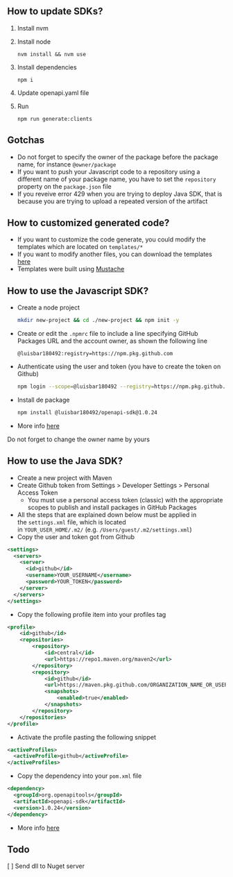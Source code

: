 ## How to update SDKs?

1. Install nvm

2. Install node

    `nvm install && nvm use`

3. Install dependencies

    `npm i`

4. Update openapi.yaml file

5. Run

    `npm run generate:clients`

## Gotchas

- Do not forget to specify the owner of the package before the package name, for instance `@owner/package`
- If you want to push your Javascript code to a repository using a different name of your package name, you have to set the `repository` property on the `package.json` file
- If you reveive error 429 when you are trying to deploy Java SDK, that is because you are trying to upload a repeated version of the artifact

## How to customized generated code?

 - If you want to customize the code generate, you could modify the templates which are located on `templates/*`
 - If you want to modify another files, you can download the templates [here](https://github.com/OpenAPITools/openapi-generator/tree/master/modules/openapi-generator/src/main/resources)
 - Templates were built using [Mustache](https://mustache.github.io)

## How to use the Javascript SDK?

- Create a node project
	```bash
	mkdir new-project && cd ./new-project && npm init -y
	```

- Create or edit the `.npmrc` file to include a line specifying GitHub Packages URL and the account owner, as shown the following line
	```
	@luisbar180492:registry=https://npm.pkg.github.com
	```
        
- Authenticate using the user and token (you have to create the token on Github)
	```bash
	npm login --scope=@luisbar180492 --registry=https://npm.pkg.github.com
	```
        
- Install de package
	```bash
	npm install @luisbar180492/openapi-sdk@1.0.24
	```

- More info [here](https://docs.github.com/en/packages/working-with-a-github-packages-registry/working-with-the-npm-registry)

Do not forget to change the owner name by yours

## How to use the Java SDK?

- Create a new project with Maven
- Create Github token from Settings > Developer Settings > Personal Access Token
  - You must use a personal access token (classic) with the appropriate scopes to publish and install packages in GitHub Packages
- All the steps that are explained down below must be applied in the `settings.xml` file, which is located in `YOUR_USER_HOME/.m2/` (e.g. `/Users/guest/.m2/settings.xml`)
- Copy the user and token got from Github
```xml
<settings>
  <servers>
    <server>
      <id>github</id>
      <username>YOUR_USERNAME</username>
      <password>YOUR_TOKEN</password>
    </server>
  </servers>
</settings>
```
- Copy the following profile item into your profiles tag
```xml
<profile>
	<id>github</id>
	<repositories>
		<repository>
			<id>central</id>
			<url>https://repo1.maven.org/maven2</url>
		</repository>
		<repository>
			<id>github</id>
			<url>https://maven.pkg.github.com/ORGANIZATION_NAME_OR_USERNAME/packages</url>
			<snapshots>
				<enabled>true</enabled>
			</snapshots>
		</repository>
	</repositories>
</profile>
```
- Activate the profile pasting the following snippet
```xml
<activeProfiles>
  <activeProfile>github</activeProfile>
</activeProfiles>
```
- Copy the dependency into your `pom.xml` file
```xml
<dependency>
  <groupId>org.openapitools</groupId>
  <artifactId>openapi-sdk</artifactId>
  <version>1.0.24</version>
</dependency>
```

- More info [here](https://docs.github.com/en/packages/working-with-a-github-packages-registry/working-with-the-apache-maven-registry)


## Todo
[ ] Send dll to Nuget server